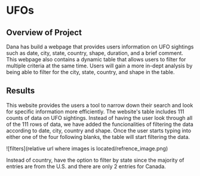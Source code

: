 # UFOs
## Overview of Project
Dana has build a webpage that provides users information on UFO sightings such as date, city, state, country, shape, duration, and a brief comment. This webpage also contains a dynamic table that allows users to filter for multiple criteria at the same time. Users will gain a more in-dept analysis by being able to filter for the city, state, country, and shape in the table.

## Results
This website provides the users a tool to narrow down their search and look for specific information more efficiently. The website's table includes 111 counts of data on UFO sightings. Instead of having the user look through all of the 111 rows of data, we have added the funcionalities of filtering the data according to date, city, country and shape. Once the user starts typing into either one of the four following blanks, the table will start filtering the data. 

![filters](relative url where images is located/refrence_image.png)




Instead of country, have the option to filter by state since the majority of entries are from the U.S. and there are only 2 entries for Canada. 